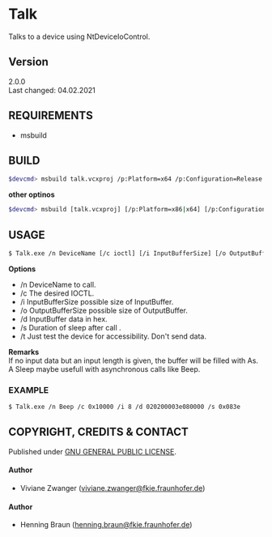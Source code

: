 # Talk
Talks to a device using NtDeviceIoControl.


## Version ##
2.0.0  
Last changed: 04.02.2021


## REQUIREMENTS ##
- msbuild


## BUILD ##
```bash
$devcmd> msbuild talk.vcxproj /p:Platform=x64 /p:Configuration=Release
```

**other optinos**
```bash
$devcmd> msbuild [talk.vcxproj] [/p:Platform=x86|x64] [/p:Configuration=Debug|Release] [/p:RunTimeLib=Debug|Release] [/p:PDB=No]
```

## USAGE ##
```bash
$ Talk.exe /n DeviceName [/c ioctl] [/i InputBufferSize] [/o OutputBufferSize] [/d aabbcc] [/c ioctl] [/s SleepDuration] [/t] [/h]
```

**Options**
 - /n DeviceName to call. 
 - /c The desired IOCTL.
 - /i InputBufferSize possible size of InputBuffer.
 - /o OutputBufferSize possible size of OutputBuffer.
 - /d InputBuffer data in hex.
 - /s Duration of sleep after call .
 - /t Just test the device for accessibility. Don't send data.

**Remarks**  
If no input data but an input length is given, the buffer will be filled with As.  
A Sleep maybe usefull with asynchronous calls like Beep.  
 
### EXAMPLE ###
```bash
$ Talk.exe /n Beep /c 0x10000 /i 8 /d 020200003e080000 /s 0x083e
```


## COPYRIGHT, CREDITS & CONTACT ## 
Published under [GNU GENERAL PUBLIC LICENSE](LICENSE).

#### Author ####
- Viviane Zwanger ([viviane.zwanger@fkie.fraunhofer.de](viviane.zwanger@fkie.fraunhofer.de))

#### Author ####
- Henning Braun ([henning.braun@fkie.fraunhofer.de](henning.braun@fkie.fraunhofer.de)) 
